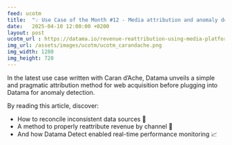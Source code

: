 ```yaml
---
feed: ucotm
title:  "💡 Use Case of the Month #12 - Media attribution and anomaly detection"
date:   2025-04-10 12:00:00 +0200
layout: post
ucotm_url : https://datama.io/revenue-reattribution-using-media-platforms-ga-and-erp-data/
img_url: /assets/images/ucotm/ucotm_carandache.png
img_width: 1280
img_height: 720
---
```



In the latest use case written with Caran d’Ache, Datama unveils a simple and pragmatic attribution method for web acquisition before plugging into Datama for anomaly detection.  

By reading this article, discover:
* How to reconcile inconsistent data sources 🔗 
* A method to properly reattribute revenue by channel 🔁 
* And how Datama Detect enabled real-time performance monitoring 📈 

